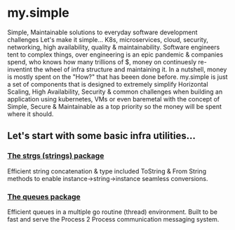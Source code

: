 # my.simple
Simple, Maintainable solutions to everyday software development challenges
Let's make it simple... K8s, microservices, cloud, security, networking, high availability, quality & maintainability. Software engineers tent to complex things, over engineering is an epic pandemic & companies spend, who knows how many trillions of $, money on continuesly re-inventint the wheel of infra structure and maintaining it. In a nutshell, money is mostly spent on the "How?" that has beeen done before. my.simple is just a set of components that is designed to extremely simplify Horizontal Scaling, High Availability, Security & common challenges when building an application using kubernetes, VMs or even baremetal with the concept of Simple, Secure & Maintainable as a top priority so the money will be spent where it should.

## Let's start with some basic infra utilities...

### [The strgs (strings) package](https://github.com/saichler/my.simple/tree/main/go/utils/strng)
Efficient string concatenation & type included ToString & From String methods to enable instance->string->instance seamless conversions.

### [The queues package](https://github.com/saichler/my.simple/tree/main/go/utils/queues)
Efficient queues in a multiple go routine (thread) environment. Built to be fast and serve the Process 2 Process communication messaging system.

